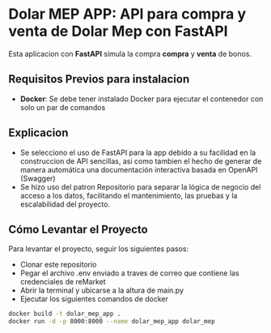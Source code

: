 # Dolar MEP APP: API para compra y venta de Dolar Mep con FastAPI 

Esta aplicacion con **FastAPI** simula la compra **compra** y **venta** de bonos.

## Requisitos Previos para instalacion
- **Docker**: Se debe tener instalado Docker para ejecutar el contenedor con solo un par de comandos

## Explicacion
- Se selecciono el uso de FastAPI para la app debido a su facilidad en la construccion de API sencillas, asi como tambien el hecho de generar de manera automática una documentación interactiva basada en OpenAPI (Swagger)
- Se hizo uso del patron Repositorio  para separar la lógica de negocio del acceso a los datos, facilitando el mantenimiento, las pruebas y la escalabilidad del proyecto.

## Cómo Levantar el Proyecto

Para levantar el proyecto, seguir los siguientes pasos:
- Clonar este repositorio
- Pegar el archivo .env enviado a traves de correo que contiene las credenciales de reMarket
- Abrir la terminal y ubicarse a la altura de main.py
- Ejecutar los siguientes comandos de docker

```bash
docker build -t dolar_mep_app .
docker run -d -p 8000:8000 --name dolar_mep_app dolar_mep
